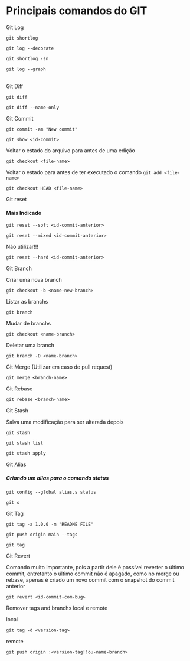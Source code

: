 # Principais comandos do GIT

Git Log

```
git shortlog
```

```
git log --decorate
```

```
git shortlog -sn
```

```
git log --graph
```
<br>
Git Diff

```
git diff
```

```
git diff --name-only
```

Git Commit

```
git commit -am "New commit"
```

```
git show <id-commit>
```

Voltar o estado do arquivo para antes de uma edição

```
git checkout <file-name>
```

Voltar o estado para antes de ter executado o comando ``` git add <file-name> ```

```
git checkout HEAD <file-name>
```

Git reset

#### Mais Indicado
```
git reset --soft <id-commit-anterior>
```

```
git reset --mixed <id-commit-anterior>
```
Não utilizar!!! 
```
git reset --hard <id-commit-anterior>
```

Git Branch

Criar uma nova branch
```
git checkout -b <name-new-branch>
```

Listar as branchs
```
git branch
```

Mudar de branchs
```
git checkout <name-branch>
```

Deletar uma branch
```
git branch -D <name-branch>
```

Git Merge (Utilizar em caso de pull request)

```
git merge <branch-name>
```

Git Rebase

```
git rebase <branch-name>
```

Git Stash

Salva uma modificação para ser alterada depois
```
git stash
```


```
git stash list
```

```
git stash apply
```

Git Alias

##### Criando um alias para o comando status
```
git config --global alias.s status
```

```
git s
```

Git Tag

```
git tag -a 1.0.0 -m "README FILE"
```

```
git push origin main --tags
```

```
git tag
```

Git Revert

Comando muito importante, pois a partir dele é possível reverter o último commit,
entretanto o último commit não é apagado, como no merge ou rebase, apenas é 
criado um novo commit com o snapshot do commit anterior

```
git revert <id-commit-com-bug>
```

Remover tags and branchs local e remote

local
```
git tag -d <version-tag>
```

remote 
```
git push origin :<version-tag!!ou-name-branch>
```